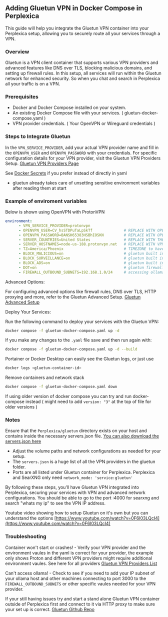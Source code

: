 ## Adding Gluetun VPN in Docker Compose in Perplexica

This guide will help you integrate the Gluetun VPN container into your Perplexica setup, allowing you to securely route all your services through a VPN.

### Overview

Gluetun is a VPN client container that supports various VPN providers and advanced features like DNS over TLS, blocking malicious domains, and setting up firewall rules. In this setup, all services will run within the Gluetun network for enhanced security. So when you chat and search in Perplexica all your traffic is on a VPN.
### Prerequisites

- Docker and Docker Compose installed on your system.
- An existing Docker Compose file with your services. ( gluetun-docker-compose.yaml ) 
- VPN provider credentials. ( Your OpenVPN or Wireguard credentials ) 

### Steps to Integrate Gluetun

In the `VPN_SERVICE_PROVIDER`, add your actual VPN provider name and fill in the `OPENVPN_USER` and `OPENVPN_PASSWORD` with your credentials. For specific configuration details for your VPN provider, visit the Gluetun VPN Providers Setup. [Gluetun VPN Providers Page](https://github.com/qdm12/gluetun-wiki/tree/main/setup/providers)

See [Docker Secrets](https://github.com/qdm12/gluetun-wiki/blob/main/setup/advanced/docker-secrets.md) if you prefer instead of directly in yaml

* gluetun already takes care of unsetting sensitive environment variables after reading them at start
  
### Example of enviroment variables

Below is shown using OpenVPN with ProtonVPN

```yaml
environment:
      - VPN_SERVICE_PROVIDER=protonvpn
      - OPENVPN_USER=CV_hsSTDPuTaLpSkTf              # REPLACE WITH OPENVPN USER
      - OPENVPN_PASSWORD=BANSH65383HSBhIOSKN         # REPLACE WITH OPENVPN PASSWORD
      - SERVER_COUNTRIES=United States               # REPLACE WITH THE COUNTRY YOU WILL BE CONNECTING TO ON VPN see servers.json
      - SERVER_HOSTNAMES=node-us-188.protonvpn.net   # REPLACE WITH VPN HOSTNAME
      - TZ=America/Phoenix                           # TIMEZONE to have correct logs times ( your host timezone )
      - BLOCK_MALICIOUS=on                           # gluetun built in firewall options
      - BLOCK_SURVEILLANCE=on                        # gluetun built in firewall options
      - BLOCK_ADS=on                                 # gluetun built in firewall options
      - DOT=on                                       # gluetun firewall on/off  ( default is on )
      - FIREWALL_OUTBOUND_SUBNETS=192.168.1.0/24     # accessing ollama on your local network add your ollama host machine subnet
```

Advanced Options:

For configuring advanced options like firewall rules, DNS over TLS, HTTP proxying and more, refer to the Gluetun Advanced Setup. [Gluetun Advanced Setup](https://github.com/qdm12/gluetun-wiki/tree/main/setup#setup)

Deploy Your Services:

Run the following command to deploy your services with the Gluetun VPN:

```bash
docker compose -f gluetun-docker-compose.yaml up -d
```

If you make any changes to the `.yaml` file save and then run again with:

```bash
docker compose -f gluetun-docker-compose.yaml up -d --build
```

Portainer or Docker Desktop can easily see the Gluetun logs, or just use

```bash
docker logs <gluetun-container-id>
```

Remove containers and network stack

```bash
docker compose -f gluetun-docker-compose.yaml down
```

If using older version of docker compose you can try and run docker-compose instead ( might need to add `version: "3"` at the top of file for older versions )

### Notes

Ensure that the `Perplexica/gluetun` directory exists on your host and contains inside the necessary servers.json file. [You can also download the servers.json here](https://raw.githubusercontent.com/qdm12/gluetun/master/internal/storage/servers.json)
* Adjust the volume paths and network configurations as needed for your setup.
* The `servers.json` is a huge list of all the VPN providers in the gluetun folder.
* Ports are all listed under Gluetun container for Perplexica. Perplexica and SearXNG only need `network_mode: 'service:gluetun'`

By following these steps, you'll have Gluetun VPN integrated into Perplexica, securing your services with VPN and advanced network configurations. You should be able to go to the port :4000 for searxng and search "whats my ip" to see the VPN IP address.

Youtube video showing how to setup Gluetun on it's own but you can understand the options
[https://www.youtube.com/watch?v=0F6I03LQcI4](https://www.youtube.com/watch?v=0F6I03LQcI4)


### Troubleshooting

Container won't start or crashes! - Verify your VPN provider and the environment vaules in the yaml is correct for your provider, the example only shows Proton and different VPN providers might require additional environment vaules. See here for all providers [Gluetun VPN Providers List](https://github.com/qdm12/gluetun-wiki/tree/main/setup/providers)

Can't access ollama! - Check to see if you need to add your IP subnet of your ollama host and other machines connecting to port 3000 to the `FIREWALL_OUTBOUND_SUBNETS` or other specific vaules needed for your VPN provider.

If your still having issues try and start a stand alone Gluetun VPN container outside of Perplexica first and connect to it via HTTP proxy to make sure your set up is correct. [Gluetun Github Repo](https://github.com/qdm12/gluetun)

